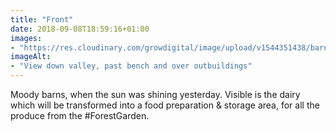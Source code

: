 ```yaml
---
title: "Front"
date: 2018-09-08T18:59:16+01:00
images: 
- "https://res.cloudinary.com/growdigital/image/upload/v1544351438/barns-30666693438.jpg"
imageAlt: 
- "View down valley, past bench and over outbuildings"
---
```


Moody barns, when the sun was shining yesterday. Visible is the dairy which will be transformed into a food preparation & storage area, for all the produce from the #ForestGarden.
